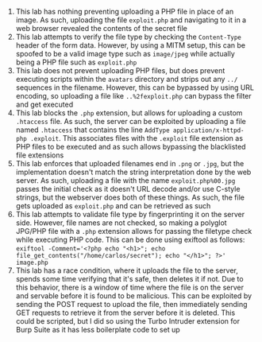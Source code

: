 1. This lab has nothing preventing uploading a PHP file in place of an image. As such, uploading the file `exploit.php` and navigating to it in a web browser revealed the contents of the secret file
2. This lab attempts to verify the file type by checking the `Content-Type` header of the form data. However, by using a MITM setup, this can be spoofed to be a valid image type such as `image/jpeg` while actually being a PHP file such as `exploit.php`
3. This lab does not prevent uploading PHP files, but does prevent executing scripts within the `avatars` directory and strips out any `../` sequences in the filename. However, this can be bypassed by using URL encoding, so uploading a file like `..%2fexploit.php` can bypass the filter and get executed
4. This lab blocks the `.php` extension, but allows for uploading a custom `.htaccess` file. As such, the server can be exploited by uploading a file named `.htaccess` that contains the line `AddType application/x-httpd-php .exploit`. This associates files with the `.exploit` file extension as PHP files to be executed and as such allows bypassing the blacklisted file extensions
5. This lab enforces that uploaded filenames end in `.png` or `.jpg`, but the implementation doesn't match the string interpretation done by the web server. As such, uploading a file with the name `exploit.php%00.jpg` passes the initial check as it doesn't URL decode and/or use C-style strings, but the webserver does both of these things. As such, the file gets uploaded as `exploit.php` and can be retrieved as such
6. This lab attempts to validate file type by fingerprinting it on the server side. However, file names are not checked, so making a polyglot JPG/PHP file with a `.php` extension allows for passing the filetype check while executing PHP code. This can be done using exiftool as follows: `exiftool -Comment='<?php echo "<h1>"; echo file_get_contents("/home/carlos/secret"); echo "</h1>"; ?>' image.php`
7. This lab has a race condition, where it uploads the file to the server, spends some time verifying that it's safe, then deletes it if not. Due to this behavior, there is a window of time where the file is on the server and servable before it is found to be malicious. This can be exploited by sending the POST request to upload the file, then immediately sending GET requests to retrieve it from the server before it is deleted. This could be scripted, but I did so using the Turbo Intruder extension for Burp Suite as it has less boilerplate code to set up
